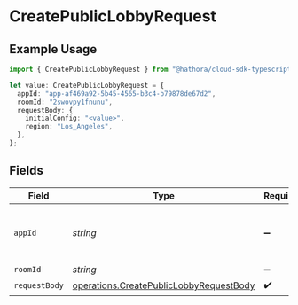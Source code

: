 # CreatePublicLobbyRequest

## Example Usage

```typescript
import { CreatePublicLobbyRequest } from "@hathora/cloud-sdk-typescript/models/operations";

let value: CreatePublicLobbyRequest = {
  appId: "app-af469a92-5b45-4565-b3c4-b79878de67d2",
  roomId: "2swovpy1fnunu",
  requestBody: {
    initialConfig: "<value>",
    region: "Los_Angeles",
  },
};
```

## Fields

| Field                                                                                              | Type                                                                                               | Required                                                                                           | Description                                                                                        | Example                                                                                            |
| -------------------------------------------------------------------------------------------------- | -------------------------------------------------------------------------------------------------- | -------------------------------------------------------------------------------------------------- | -------------------------------------------------------------------------------------------------- | -------------------------------------------------------------------------------------------------- |
| `appId`                                                                                            | *string*                                                                                           | :heavy_minus_sign:                                                                                 | N/A                                                                                                | app-af469a92-5b45-4565-b3c4-b79878de67d2                                                           |
| `roomId`                                                                                           | *string*                                                                                           | :heavy_minus_sign:                                                                                 | N/A                                                                                                | 2swovpy1fnunu                                                                                      |
| `requestBody`                                                                                      | [operations.CreatePublicLobbyRequestBody](../../models/operations/createpubliclobbyrequestbody.md) | :heavy_check_mark:                                                                                 | N/A                                                                                                |                                                                                                    |
